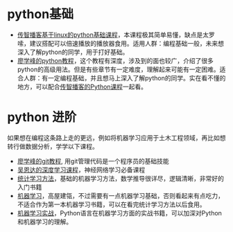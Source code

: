 # python基础

- [传智播客基于linux的python基础课程](http://yun.itheima.com/course/214.html)，本课程极其简单易懂，缺点是太罗嗦，建议搭配可以倍速播放的播放器食用。适用人群：编程基础一般，未来想深入了解python的同学，用于打好基础。
- [廖学峰的python教程](https://www.liaoxuefeng.com/wiki/0014316089557264a6b348958f449949df42a6d3a2e542c000)，这个教程有深度，涉及到的面也较广，介绍了很多python的高级用法。但是有些章节有一定难度，理解起来可能有一定困难。适合人群：有一定编程基础，并且想马上深入了解python的同学。实在看不懂的地方，可以配合[传智播客的Python课程](http://yun.itheima.com/course/214.html)一起看。

# python 进阶
如果想在编程这条路上走的更远，例如将机器学习应用于土木工程领域，再比如想转行做数据分析，学学以下课程。
- [廖学峰的git教程](https://www.liaoxuefeng.com/wiki/0013739516305929606dd18361248578c67b8067c8c017b000/ ), 用git管理代码是一个程序员的基础技能
- [吴恩达的深度学习课程](http://mooc.study.163.com/smartSpec/detail/1001319001.htm)，神经网络学习必备课程
- [统计学习方法](https://item.jd.com/10975302.html)，基础的机器学习方法，数学推导很详尽，逻辑清晰，非常好的入门书籍
- [机器学习](https://item.jd.com/10264558108.html?jd_pop=e0bdfb93-a72a-41d8-a103-d522be929a3a&abt=0)，高屋建瓴，不过需要有一点机器学习基础，否则看起来有点吃力，不适合作为第一本机器学习书籍，可以在看完统计学习方法以后食用。
- [机器学习实战](https://item.jd.com/11242112.html)，Python语言在机器学习方面的实战书籍，可以加深对Python和机器学习的理解。
